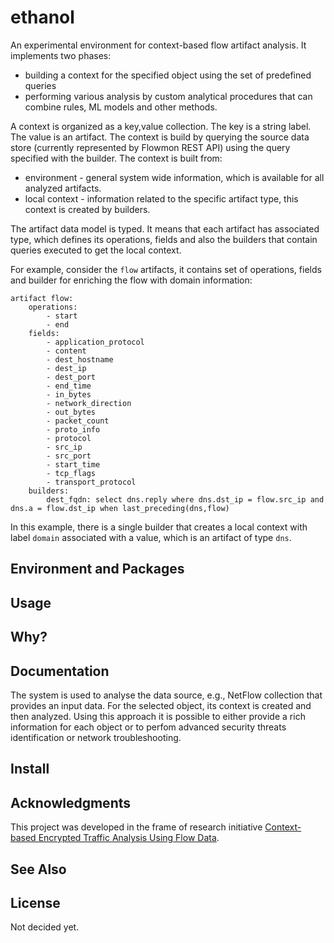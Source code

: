 # ethanol
An experimental environment for context-based flow artifact analysis. It implements two phases:

* building a context for the specified object using the set of predefined queries
* performing various analysis by custom analytical procedures that can combine rules, ML models and other methods.

A context is organized as a key,value collection. The key is a string label. The value is an artifact. 
The context is build by querying the source data store (currently represented by Flowmon REST API)
using the query specified with the builder.
The context is built from: 

* environment -  general system wide information, which is available for all analyzed artifacts. 
* local context - information related to the specific artifact type, this context is created by builders.

The artifact data model is typed. It means that each artifact has associated type, which 
defines its operations, fields and also the builders that contain queries executed to get the local context. 

For example, consider the `flow` artifacts, it contains set of operations, fields and builder for enriching the flow
with domain information:

```
artifact flow:
    operations:
        - start
        - end
    fields:
        - application_protocol
        - content
        - dest_hostname
        - dest_ip
        - dest_port
        - end_time
        - in_bytes
        - network_direction
        - out_bytes
        - packet_count
        - proto_info
        - protocol
        - src_ip
        - src_port
        - start_time
        - tcp_flags
        - transport_protocol
    builders:
        dest_fqdn: select dns.reply where dns.dst_ip = flow.src_ip and dns.a = flow.dst_ip when last_preceding(dns,flow) 
```
In this example, there is a single builder that creates a local context with label `domain` associated 
with a value, which is an artifact of type `dns`.

## Environment and Packages 

## Usage

## Why?

## Documentation
The system is used to analyse the data source, e.g., NetFlow collection that provides an input data. For the selected object, its context 
is created and then analyzed. Using this approach it is possible to either provide a rich information for each object or to perfom advanced
security threats identification or network troubleshooting. 

## Install

## Acknowledgments
This project was developed in the frame of research initiative [Context-based Encrypted Traffic Analysis Using Flow Data](https://www.fit.vut.cz/research/project/1445/.en).
## See Also

## License
Not decided yet.
